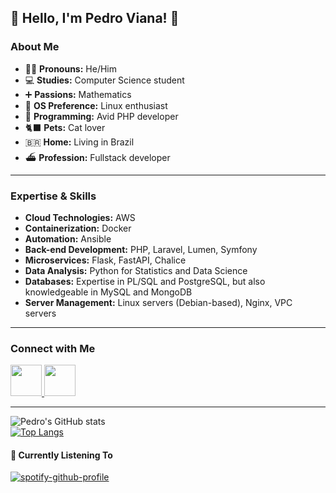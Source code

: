 

## 👋 Hello, I'm Pedro Viana! 👋

### About Me
- 👨‍🦲 **Pronouns:** He/Him 
- 💻 **Studies:** Computer Science student
- ➕ **Passions:** Mathematics
- 🐧 **OS Preference:** Linux enthusiast
- 🐘 **Programming:** Avid PHP developer
- 🐈‍⬛ **Pets:** Cat lover
- 🇧🇷 **Home:** Living in Brazil
- ⛴️ **Profession:** Fullstack developer

<hr>

### Expertise & Skills
- **Cloud Technologies:** AWS
- **Containerization:** Docker
- **Automation:** Ansible
- **Back-end Development:** PHP, Laravel, Lumen, Symfony
- **Microservices:** Flask, FastAPI, Chalice
- **Data Analysis:** Python for Statistics and Data Science
- **Databases:** Expertise in PL/SQL and PostgreSQL, but also knowledgeable in MySQL and MongoDB
- **Server Management:** Linux servers (Debian-based), Nginx, VPC servers

<hr>

### Connect with Me

<a href="https://www.linkedin.com/in/pedro-viana/">
  <img src="https://img.icons8.com/?size=512&id=21088&format=png" width="50px"/>
</a>
<a href="https://www.hackerrank.com/pedrovianaasking">
  <img src="https://upload.wikimedia.org/wikipedia/commons/thumb/4/40/HackerRank_Icon-1000px.png/800px-HackerRank_Icon-1000px.png" width="50px"/>
</a>

<hr>

![Pedro's GitHub stats](https://github-readme-stats.vercel.app/api?username=pedrovian4&show_icons=true&theme=dark)\
[![Top Langs](https://github-readme-stats.vercel.app/api/top-langs/?username=pedrovian4&show_icons=true&theme=dark)](https://github.com/anuraghazra/github-readme-stats)

#### 🎵 Currently Listening To
[![spotify-github-profile](https://spotify-github-profile.vercel.app/api/view?uid=22ggfby6qa2tycghhcxvskpqq&cover_image=true&theme=compact)](https://github.com/kittinan/spotify-github-profile)
